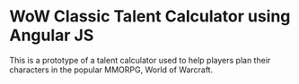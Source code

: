 # WoW Classic Talent Calculator using Angular JS

This is a prototype of a talent calculator used to help players plan their characters in the popular MMORPG, World of Warcraft.
